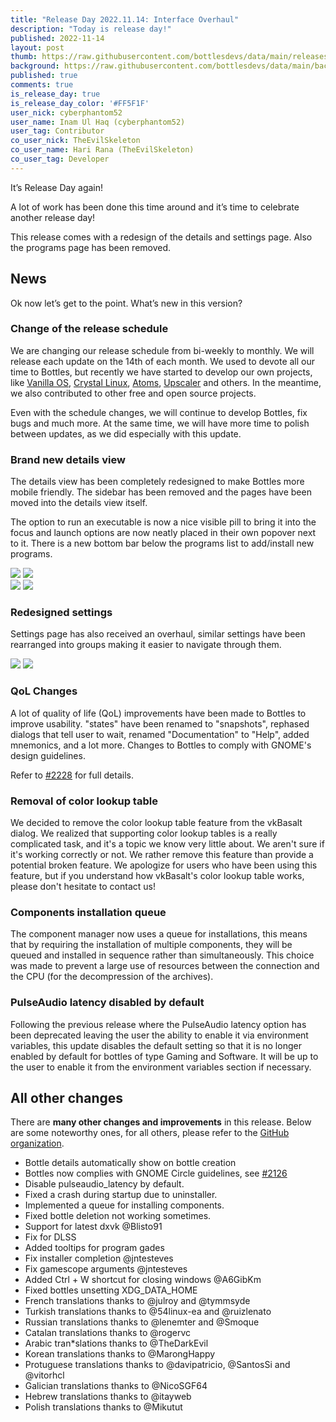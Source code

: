 ```yaml
---
title: "Release Day 2022.11.14: Interface Overhaul"
description: "Today is release day!"
published: 2022-11-14
layout: post
thumb: https://raw.githubusercontent.com/bottlesdevs/data/main/releases/2022.11.14/release-day.png
background: https://raw.githubusercontent.com/bottlesdevs/data/main/backgrounds/2022.11.14.png
published: true
comments: true
is_release_day: true
is_release_day_color: '#FF5F1F'
user_nick: cyberphantom52
user_name: Inam Ul Haq (cyberphantom52)
user_tag: Contributor
co_user_nick: TheEvilSkeleton
co_user_name: Hari Rana (TheEvilSkeleton)
co_user_tag: Developer
---
```


It’s Release Day again!

A lot of work has been done this time around and it’s time to celebrate another release day!

This release comes with a redesign of the details and settings page. Also the programs page has been removed.

## News
Ok now let’s get to the point. What’s new in this version?

### Change of the release schedule
We are changing our release schedule from bi-weekly to monthly. We will release each update on the 14th of each month. We used to devote all our time to Bottles, but recently we have started to develop our own projects, like [Vanilla OS](https://vanillaos.org/), [Crystal Linux](https://getcryst.al/site), [Atoms](https://github.com/AtomsDevs/Atoms), [Upscaler](https://gitlab.com/TheEvilSkeleton/Upscaler) and others. In the meantime, we also contributed to other free and open source projects.

Even with the schedule changes, we will continue to develop Bottles, fix bugs and much more. At the same time, we will have more time to polish between updates, as we did especially with this update.

### Brand new details view
The details view has been completely redesigned to make Bottles more mobile friendly. The sidebar has been removed and the pages have been moved into the details view itself.

The option to run an executable is now a nice visible pill to bring it into the focus and launch options are now neatly placed in their own popover next to it. There is a new bottom bar below the programs list to add/install new programs.

<div class="grid-pics">
    <img tooltip="Details View" class="on-light" src="/uploads/details-view-light.png" />
    <img tooltip="Details View" class="on-light" src="/uploads/details-view-launchopts-light.png" />
</div>

<div class="grid-pics">
    <img tooltip="Details View (dark)" class="on-dark" src="/uploads/details-view-dark.png" />
    <img tooltip="Details View (dark)" class="on-dark" src="/uploads/details-view-launchopts-dark.png" />
</div>

### Redesigned settings
Settings page has also received an overhaul, similar settings have been rearranged into groups making it easier to navigate through them.

<img tooltip="Settings View" class="on-light" src="/uploads/settings-view-light.png" />
<img tooltip="Settings View (dark)" class="on-dark" src="/uploads/settings-view-dark.png" />

### QoL Changes
A lot of quality of life (QoL) improvements have been made to Bottles to improve usability. "states" have been renamed to "snapshots", rephased dialogs that tell user to wait, renamed "Documentation" to "Help", added mnemonics, and a lot more. Changes to Bottles to comply with GNOME's design guidelines.

Refer to [#2228](https://github.com/bottlesdevs/Bottles/pull/2228) for full details.

### Removal of color lookup table
We decided to remove the color lookup table feature from the vkBasalt dialog. We realized that supporting color lookup tables is a really complicated task, and it's a topic we know very little about. We aren't sure if it's working correctly or not. We rather remove this feature than provide a potential broken feature. We apologize for users who have been using this feature, but if you understand how vkBasalt's color lookup table works, please don't hesitate to contact us!

### Components installation queue
The component manager now uses a queue for installations, this means that by requiring the installation of multiple components, they will be queued and installed in sequence rather than simultaneously. This choice was made to prevent a large use of resources between the connection and the CPU (for the decompression of the archives).

### PulseAudio latency disabled by default
Following the previous release where the PulseAudio latency option has been deprecated leaving the user the ability to enable it via environment variables, this update disables the default setting so that it is no longer enabled by default for bottles of type Gaming and Software. It will be up to the user to enable it from the environment variables section if necessary.

## All other changes
There are **many other changes and improvements** in this release. Below are 
some noteworthy ones, for all others, please refer to the 
[GitHub organization](https://github.com/bottlesdevs).

* Bottle details automatically show on bottle creation
* Bottles now complies with GNOME Circle guidelines, see [#2126](https://github.com/bottlesdevs/Bottles/issues/2126)
* Disable pulseaudio_latency by default.
* Fixed a crash during startup due to uninstaller.
* Implemented a queue for installing components.
* Fixed bottle deletion not working sometimes.
* Support for latest dxvk @Blisto91
* Fix for DLSS
* Added tooltips for program gades
* Fix installer completion @jntesteves
* Fix gamescope arguments @jntesteves
* Added Ctrl + W shortcut for closing windows @A6GibKm
* Fixed bottles unsetting XDG_DATA_HOME
* French translations thanks to @julroy and @tymmsyde
* Turkish translations thanks to @54linux-ea and @ruizlenato
* Russian translations thanks to @lenemter and @Smoque
* Catalan translations thanks to @rogervc
* Arabic tran*slations thanks to @TheDarkEvil
* Korean translations thanks to @MarongHappy
* Protuguese translations thanks to @davipatricio, @SantosSi and @vitorhcl
* Galician translations thanks to @NicoSGF64
* Hebrew translations thanks to @itayweb
* Polish translations thanks to @Mikutut
